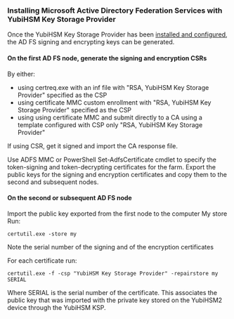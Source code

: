 ### Installing Microsoft Active Directory Federation Services with YubiHSM Key Storage Provider

Once the YubiHSM Key Storage Provider has been [installed and configured](../README.md), the AD FS signing and encrypting keys can be generated.

#### On the first AD FS node, generate the signing and encryption CSRs

By either:

- using certreq.exe with an inf file with "RSA, YubiHSM Key Storage Provider" specified as the CSP
- using certificate MMC custom enrollment with "RSA, YubiHSM Key Storage Provider" specified as the CSP
- using using certificate MMC and submit directly to a CA using a template configured with CSP only "RSA, YubiHSM Key Storage Provider"

If using CSR, get it signed and import the CA response file.

Use ADFS MMC or PowerShell Set-AdfsCertificate cmdlet to specify the token-signing and token-decrypting certificates for the farm.  Export the public keys for the signing and encryption certificates and copy them to the second and subsequent nodes.

#### On the second or subsequent AD FS node

Import the public key exported from the first node to the computer My store
Run:
```
certutil.exe -store my
```
Note the serial number of the signing and of the encryption certificates

For each certificate run:

```
certutil.exe -f -csp "YubiHSM Key Storage Provider" -repairstore my SERIAL
```
Where SERIAL is the serial number of the certificate.  This associates the public key that was imported with the private key stored on the YubiHSM2 device through the YubiHSM KSP.
